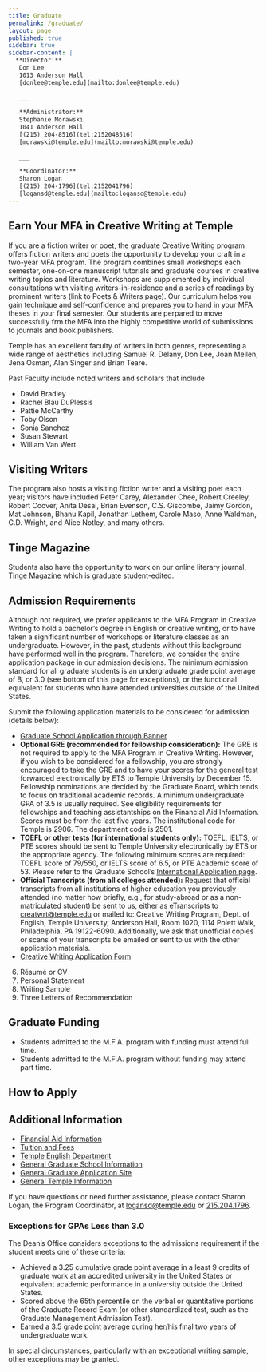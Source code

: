 ```yaml
---
title: Graduate
permalink: /graduate/
layout: page
published: true
sidebar: true
sidebar-content: |
  **Director:**  
   Don Lee  
   1013 Anderson Hall    
   [donlee@temple.edu](mailto:donlee@temple.edu)  
   
   ___
   
   **Administrator:**  
   Stephanie Morawski  
   1041 Anderson Hall   
   [(215) 204-8516](tel:2152048516)  
   [morawski@temple.edu](mailto:morawski@temple.edu)  
   
   ___

   **Coordinator:**  
   Sharon Logan      
   [(215) 204-1796](tel:2152041796)   
   [logansd@temple.edu](mailto:logansd@temple.edu)
---
```

## Earn Your MFA in Creative Writing at Temple
If you are a fiction writer or poet, the graduate Creative Writing program offers fiction writers and poets the opportunity to develop your craft in a two-year MFA program. The program combines small workshops each semester, one-on-one manuscript tutorials and graduate courses in creative writing topics and literature. Workshops are supplemented by individual consultations with visiting writers-in-residence and a series of readings by prominent writers (link to Poets & Writers page). Our curriculum helps you gain technique and self-confidence and prepares you to hand in your MFA theses in your final semester. Our students are perpared to move successfully frm the MFA into the highly competitive world of submissions to journals and book publishers. 

Temple has an excellent faculty of writers in both genres, representing a wide range of aesthetics including Samuel R. Delany, Don Lee, Joan Mellen, Jena Osman, Alan Singer and Brian Teare. 

Past Faculty include noted writers and scholars that include

- David Bradley
- Rachel Blau DuPlessis
- Pattie McCarthy
- Toby Olson
- Sonia Sanchez
- Susan Stewart
- William Van Wert

## Visiting Writers
The program also hosts a visiting fiction writer and a visiting poet each year; visitors have included Peter Carey, Alexander Chee, Robert Creeley, Robert Coover, Anita Desai, Brian Evenson, C.S. Giscombe, Jaimy Gordon, Mat Johnson, Bhanu Kapil, Jonathan Lethem, Carole Maso, Anne Waldman, C.D. Wright, and Alice Notley, and many others. 

## Tinge Magazine
Students also have the opportunity to work on our online literary journal, [Tinge Magazine](http://www.tingemagazine.org/) which is graduate student-edited.

## Admission Requirements
Although not required, we prefer applicants to the MFA Program in Creative Writing to hold a bachelor’s degree in English or creative writing, or to have taken a significant number of workshops or literature classes as an undergraduate. However, in the past, students without this background have performed well in the program. Therefore, we consider the entire application package in our admission decisions.
The minimum admission standard for all graduate students is an undergraduate grade point average of B, or 3.0 (see bottom of this page for exceptions), or the functional equivalent for students who have attended universities outside of the United States.

Submit the following application materials to be considered for admission (details below):

- [Graduate School Application through Banner](https://prd-wlssb.temple.edu/prod8/bwskalog.P_DispLoginNon)
- **Optional GRE (recommended for fellowship consideration):** The GRE is not required to apply to the MFA Program in Creative Writing. However, if you wish to be considered for a fellowship, you are strongly encouraged to take the GRE and to have your scores for the general test forwarded electronically by ETS to Temple University by December 15. Fellowship nominations are decided by the Graduate Board, which tends to focus on traditional academic records. A minimum undergraduate GPA of 3.5 is usually required. See eligibility requirements for fellowships and teaching assistantships on the Financial Aid Information. Scores must be from the last five years. The institutional code for Temple is 2906. The department code is 2501. 
- **TOEFL or other tests (for international students only):** TOEFL, IELTS, or PTE scores should be sent to Temple University electronically by ETS or the appropriate agency. The following minimum scores are required: TOEFL score of 79/550, or IELTS score of 6.5, or PTE Academic score of 53. Please refer to the Graduate School’s [International Application page](http://www.temple.edu/grad/admissions/international.htm). 
- **Official Transcripts (from all colleges attended):** Request that official transcripts from all institutions of higher education you previously attended (no matter how briefly, e.g., for study-abroad or as a non-matriculated student) be sent to us, either as eTranscripts to [creatwrt@temple.edu](mailto:creatwrt@temple.edu) or mailed to: Creative Writing Program, Dept. of English, Temple University, Anderson Hall, Room 1020, 1114 Polett Walk, Philadelphia, PA 19122-6090. Additionally, we ask that unofficial copies or scans of your transcripts be emailed or sent to us with the other application materials. 
- [Creative Writing Application Form](media/CWapplicationform.pdf)
6. Résumé or CV
7. Personal Statement
7. Writing Sample
8. Three Letters of Recommendation

## Graduate Funding
- Students admitted to the M.F.A. program with funding must attend full time.
- Students admitted to the M.F.A. program without funding may attend part time.

## How to Apply


## Additional Information

- [Financial Aid Information](http://www.cla.temple.edu/english/creativewriting/financial-aid-information/)
- [Tuition and Fees](http://bulletin.temple.edu/graduate/tuition-fees/)
- [Temple English Department](http://www.cla.temple.edu/english/)
- [General Graduate School Information](http://www.temple.edu/grad/)
- [General Graduate Application Site](http://www.temple.edu/grad/admissions/howtoapply.htm)
- [General Temple Information](http://www.temple.edu/)

If you have questions or need further assistance, please contact Sharon Logan, the Program Coordinator, at [logansd@temple.edu](mailto:logansd@temple.edu) or [215.204.1796](tel:2152041796).

### Exceptions for GPAs Less than 3.0

The Dean’s Office considers exceptions to the admissions requirement if the student meets one of these criteria:

- Achieved a 3.25 cumulative grade point average in a least 9 credits of graduate work at an accredited university in the United States or equivalent academic performance in a university outside the United States.
- Scored above the 65th percentile on the verbal or quantitative portions of the Graduate Record Exam (or other standardized test, such as the Graduate Management Admission Test).
- Earned a 3.5 grade point average during her/his final two years of undergraduate work.

In special circumstances, particularly with an exceptional writing sample, other exceptions may be granted.
